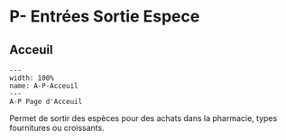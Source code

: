 # P- Entrées Sortie Espece

## Acceuil

```{figure} Docs/A-P.png
---
width: 100%
name: A-P-Acceuil
---
A-P Page d'Acceuil
```

Permet de sortir des espèces pour des achats dans la pharmacie, types fournitures ou croissants. 